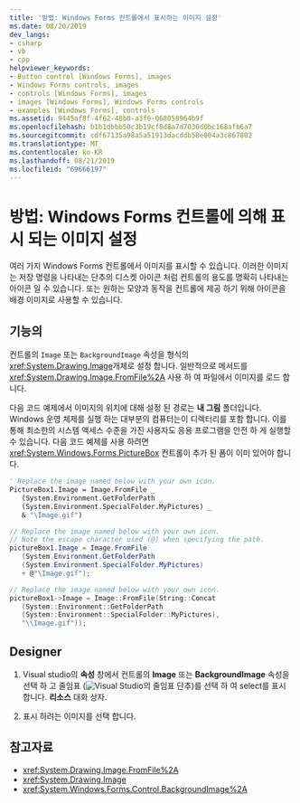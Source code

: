 ```yaml
---
title: '방법: Windows Forms 컨트롤에서 표시하는 이미지 설정'
ms.date: 08/20/2019
dev_langs:
- csharp
- vb
- cpp
helpviewer_keywords:
- Button control [Windows Forms], images
- Windows Forms controls, images
- controls [Windows Forms], images
- images [Windows Forms], Windows Forms controls
- examples [Windows Forms], controls
ms.assetid: 9445af8f-4f62-48b0-a3f6-068058964b9f
ms.openlocfilehash: b1b1dbbb50c3b19cf8d8a7d7030d0bc168afb6a7
ms.sourcegitcommit: cdf67135a98a5a51913dacddb58e004a3c867802
ms.translationtype: MT
ms.contentlocale: ko-KR
ms.lasthandoff: 08/21/2019
ms.locfileid: "69666197"
---
```

# <a name="how-to-set-the-image-displayed-by-a-windows-forms-control"></a>방법: Windows Forms 컨트롤에 의해 표시 되는 이미지 설정

여러 가지 Windows Forms 컨트롤에서 이미지를 표시할 수 있습니다. 이러한 이미지는 저장 명령을 나타내는 단추의 디스켓 아이콘 처럼 컨트롤의 용도를 명확히 나타내는 아이콘 일 수 있습니다. 또는 원하는 모양과 동작을 컨트롤에 제공 하기 위해 아이콘을 배경 이미지로 사용할 수 있습니다.

## <a name="programmatic"></a>기능의

컨트롤의 `Image` 또는 `BackgroundImage` 속성을 형식의 <xref:System.Drawing.Image>개체로 설정 합니다. 일반적으로 메서드를 <xref:System.Drawing.Image.FromFile%2A> 사용 하 여 파일에서 이미지를 로드 합니다.

다음 코드 예제에서 이미지의 위치에 대해 설정 된 경로는 **내 그림** 폴더입니다. Windows 운영 체제를 실행 하는 대부분의 컴퓨터는이 디렉터리를 포함 합니다. 이를 통해 최소한의 시스템 액세스 수준을 가진 사용자도 응용 프로그램을 안전 하 게 실행할 수 있습니다. 다음 코드 예제를 사용 하려면 <xref:System.Windows.Forms.PictureBox> 컨트롤이 추가 된 폼이 이미 있어야 합니다.

```vb
' Replace the image named below with your own icon.
PictureBox1.Image = Image.FromFile _
   (System.Environment.GetFolderPath _
   (System.Environment.SpecialFolder.MyPictures) _
   & "\Image.gif")
```

```csharp
// Replace the image named below with your own icon.
// Note the escape character used (@) when specifying the path.
pictureBox1.Image = Image.FromFile
   (System.Environment.GetFolderPath
   (System.Environment.SpecialFolder.MyPictures)
   + @"\Image.gif");
```

```cpp
// Replace the image named below with your own icon.
pictureBox1->Image = Image::FromFile(String::Concat
   (System::Environment::GetFolderPath
   (System::Environment::SpecialFolder::MyPictures),
   "\\Image.gif"));
```

## <a name="designer"></a>Designer

1. Visual studio의 **속성** 창에서 컨트롤의 **Image** 또는 **BackgroundImage** 속성을 선택 하 고 줄임표 (![Visual Studio](./media/visual-studio-ellipsis-button.png)의 줄임표 단추)를 선택 하 여 select를 표시 합니다.  **리소스** 대화 상자.

2. 표시 하려는 이미지를 선택 합니다.

## <a name="see-also"></a>참고자료

- <xref:System.Drawing.Image.FromFile%2A>
- <xref:System.Drawing.Image>
- <xref:System.Windows.Forms.Control.BackgroundImage%2A>
